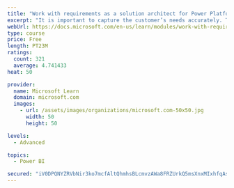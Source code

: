```yaml
---
title: "Work with requirements as a solution architect for Power Platform and Dynamics 365"
excerpt: "It is important to capture the customer’s needs accurately. This module explains how to capture requirements and identify functional and non-functional items."
webUrl: https://docs.microsoft.com/en-us/learn/modules/work-with-requirements/
type: course
price: Free
length: PT23M
ratings:
  count: 321
  average: 4.741433
heat: 50

provider:
  name: Microsoft Learn
  domain: microsoft.com
  images:
    - url: /assets/images/organizations/microsoft.com-50x50.jpg
      width: 50
      height: 50

levels:
  - Advanced

topics:
  - Power BI

secured: "iV0DPQNYZRVbNir3ko7mcfAltQhmhsBLcmvzAWa8FRZUrkQ5msXnxMIxhfqAsGxOPLzRm2BolcBRVcC51+APsfP2hGZXATgR5/rd7nxpTB7JrGYC8uyVK0g+QqZo0xPfpa31i+zwzeggojiXCxq5rLJ8d8w8SMnuFUkphk+bMxVADblbhkAMmLdqL4PzjEH/J3ed3O3uWgBws3UUqE2QemmQ3CEevJJKcVNcm6vf+cUtNoRB3SY+TKiKjhKjQv4nb6Y4H+ONae+PMIlq+7qfxbAzEtXJP6DqhWdeXYhETCKkQRsDPeIJwqcXA4Spd4M3c3lCGgL46q/dqpzrtUdaw5X9X9JE2FdB6oUvimX4JZHwfFQfNKdc8SNLyonVDzsvaRD8u7SQ/QWCEndAUC3/yptcX+YmdLTAlRAxim7E81o=;8RbuNtEqihO0Ntb5RqLHyw=="
---
```



